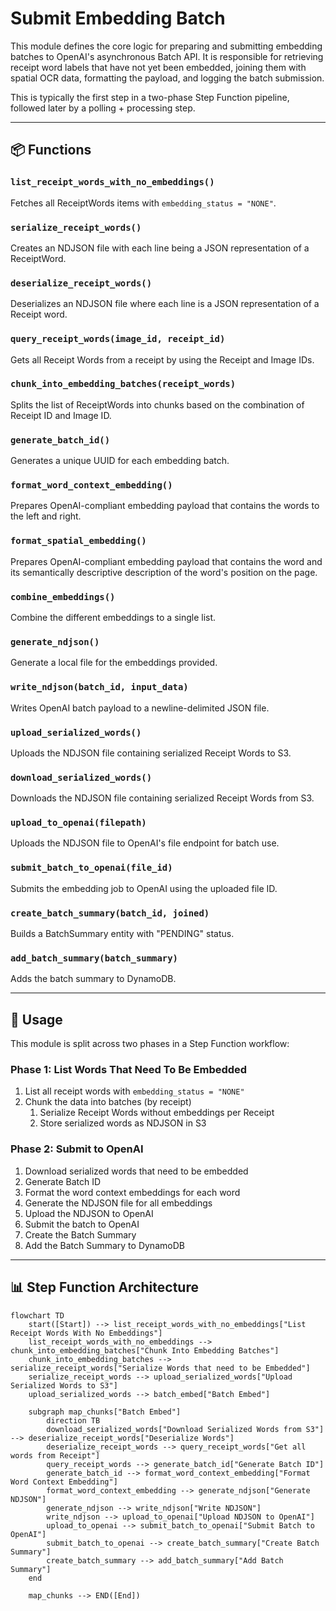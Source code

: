 # Submit Embedding Batch

This module defines the core logic for preparing and submitting embedding batches to OpenAI's asynchronous Batch API. It is responsible for retrieving receipt word labels that have not yet been embedded, joining them with spatial OCR data, formatting the payload, and logging the batch submission.

This is typically the first step in a two-phase Step Function pipeline, followed later by a polling + processing step.

---

## 📦 Functions

### `list_receipt_words_with_no_embeddings()`

Fetches all ReceiptWords items with `embedding_status = "NONE"`.

### `serialize_receipt_words()`

Creates an NDJSON file with each line being a JSON representation of a ReceiptWord.

### `deserialize_receipt_words()`

Deserializes an NDJSON file where each line is a JSON representation of a Receipt word.

### `query_receipt_words(image_id, receipt_id)`

Gets all Receipt Words from a receipt by using the Receipt and Image IDs.

### `chunk_into_embedding_batches(receipt_words)`

Splits the list of ReceiptWords into chunks based on the combination of Receipt ID and Image ID.

### `generate_batch_id()`

Generates a unique UUID for each embedding batch.

### `format_word_context_embedding()`

Prepares OpenAI-compliant embedding payload that contains the words to the left and right.

### `format_spatial_embedding()`

Prepares OpenAI-compliant embedding payload that contains the word and its semantically descriptive description of the word's position on the page.

### `combine_embeddings()`

Combine the different embeddings to a single list.

### `generate_ndjson()`

Generate a local file for the embeddings provided.

### `write_ndjson(batch_id, input_data)`

Writes OpenAI batch payload to a newline-delimited JSON file.

### `upload_serialized_words()`

Uploads the NDJSON file containing serialized Receipt Words to S3.

### `download_serialized_words()`

Downloads the NDJSON file containing serialized Receipt Words from S3.

### `upload_to_openai(filepath)`

Uploads the NDJSON file to OpenAI's file endpoint for batch use.

### `submit_batch_to_openai(file_id)`

Submits the embedding job to OpenAI using the uploaded file ID.

### `create_batch_summary(batch_id, joined)`

Builds a BatchSummary entity with "PENDING" status.

### `add_batch_summary(batch_summary)`

Adds the batch summary to DynamoDB.

---

## 🧠 Usage

This module is split across two phases in a Step Function workflow:

### Phase 1: List Words That Need To Be Embedded

1. List all receipt words with `embedding_status = "NONE"`
2. Chunk the data into batches (by receipt)
   1. Serialize Receipt Words without embeddings per Receipt
   2. Store serialized words as NDJSON in S3

### Phase 2: Submit to OpenAI

1. Download serialized words that need to be embedded
2. Generate Batch ID
3. Format the word context embeddings for each word
4. Generate the NDJSON file for all embeddings
5. Upload the NDJSON to OpenAI
6. Submit the batch to OpenAI
7. Create the Batch Summary
8. Add the Batch Summary to DynamoDB

---

## 📊 Step Function Architecture

```mermaid
flowchart TD
    start([Start]) --> list_receipt_words_with_no_embeddings["List Receipt Words With No Embeddings"]
    list_receipt_words_with_no_embeddings --> chunk_into_embedding_batches["Chunk Into Embedding Batches"]
    chunk_into_embedding_batches --> serialize_receipt_words["Serialize Words that need to be Embedded"]
    serialize_receipt_words --> upload_serialized_words["Upload Serialized Words to S3"]
    upload_serialized_words --> batch_embed["Batch Embed"]

    subgraph map_chunks["Batch Embed"]
        direction TB
        download_serialized_words["Download Serialized Words from S3"] --> deserialize_receipt_words["Deserialize Words"]
        deserialize_receipt_words --> query_receipt_words["Get all words from Receipt"]
        query_receipt_words --> generate_batch_id["Generate Batch ID"]
        generate_batch_id --> format_word_context_embedding["Format Word Context Embedding"]
        format_word_context_embedding --> generate_ndjson["Generate NDJSON"]
        generate_ndjson --> write_ndjson["Write NDJSON"]
        write_ndjson --> upload_to_openai["Upload NDJSON to OpenAI"]
        upload_to_openai --> submit_batch_to_openai["Submit Batch to OpenAI"]
        submit_batch_to_openai --> create_batch_summary["Create Batch Summary"]
        create_batch_summary --> add_batch_summary["Add Batch Summary"]
    end

    map_chunks --> END([End])

```
